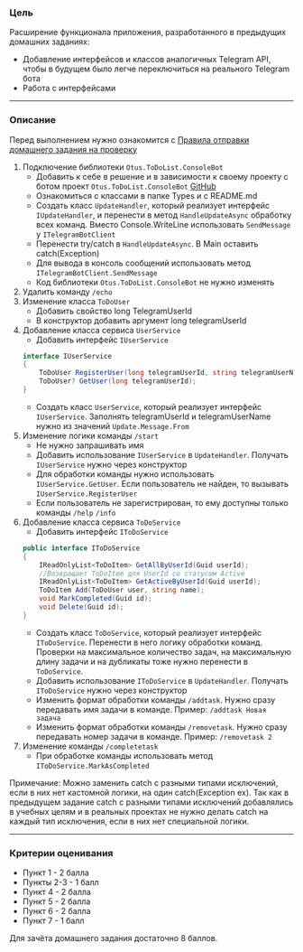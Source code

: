 ### Цель
    
Расширение функционала приложения, разработанного в предыдущих домашних заданиях:

- Добавление интерфейсов и классов аналогичных Telegram API, чтобы в будущем было легче переключиться на реального Telegram бота
- Работа с интерфейсами

---

### Описание

Перед выполнением нужно ознакомится с [Правила отправки домашнего задания на проверку](https://github.com/OTUS-NET/C-Sharp-Basic/blob/main/Homeworks/README.md)

1. Подключение библиотеки `Otus.ToDoList.ConsoleBot`
    - Добавить к себе в решение и в зависимости к своему проекту с ботом проект `Otus.ToDoList.ConsoleBot` [GitHub](https://github.com/OTUS-NET/C-Sharp-Basic/tree/main/Homeworks/05.2%20%D0%9E%D0%9E%D0%9F%20%D0%BA%D0%BB%D0%B0%D1%81%D1%81%D1%8B%20%D0%B8%20%D0%B8%D0%BD%D1%82%D0%B5%D1%80%D1%84%D0%B5%D0%B9%D1%81%D1%8B/Otus.ToDoList.ConsoleBot) 
    - Ознакомиться с классами в папке Types и с README.md
    - Создать класс `UpdateHandler`, который реализует интерфейс `IUpdateHandler`, и перенести в метод `HandleUpdateAsync` обработку всех команд. Вместо Console.WriteLine использовать `SendMessage` у `ITelegramBotClient`
    - Перенести try/catch в `HandleUpdateAsync`. В Main оставить catch(Exception)
    - Для вывода в конcоль сообщений использовать метод `ITelegramBotClient.SendMessage`
    - Код библиотеки `Otus.ToDoList.ConsoleBot` не нужно изменять
2. Удалить команду `/echo`
3. Изменение класса `ToDoUser`
    - Добавить свойство long TelegramUserId
    - В конструктор добавить аргумент long telegramUserId
4. Добавление класса сервиса `UserService`
    - Добавить интерфейс `IUserService`
    ```csharp
    interface IUserService
    {
        ToDoUser RegisterUser(long telegramUserId, string telegramUserName);
        ToDoUser? GetUser(long telegramUserId);
    }
    ```
    - Создать класс `UserService`, который реализует интерфейс `IUserService`. Заполнять telegramUserId и telegramUserName нужно из значений `Update.Message.From`
5. Изменение логики команды `/start`
    - Не нужно запрашивать имя
    - Добавить использование `IUserService` в `UpdateHandler`. Получать `IUserService` нужно через конструктор
    - Для обработки команды нужно использовать `IUserService.GetUser`. Если пользователь не найден, то вызывать `IUserService.RegisterUser`
    - Если пользователь не зарегистрирован, то ему доступны только команды `/help` `/info`
6. Добавление класса сервиса `ToDoService`
    - Добавить интерфейс `IToDoService`
    ```csharp
    public interface IToDoService
    {
        IReadOnlyList<ToDoItem> GetAllByUserId(Guid userId);
        //Возвращает ToDoItem для UserId со статусом Active
        IReadOnlyList<ToDoItem> GetActiveByUserId(Guid userId);
        ToDoItem Add(ToDoUser user, string name);
        void MarkCompleted(Guid id);
        void Delete(Guid id);
    }
    ```
    - Создать класс `ToDoService`, который реализует интерфейс `IToDoService`. Перенести в него логику обработки команд. Проверки на максимальное количество задач, на максимальную длину задачи и на дубликаты тоже нужно перенести в `ToDoService`.
    - Добавить использование `IToDoService` в `UpdateHandler`. Получать `IToDoService` нужно через конструктор
    - Изменить формат обработки команды `/addtask`. Нужно сразу передавать имя задачи в команде. Пример: `/addtask Новая задача`
    - Изменить формат обработки команды `/removetask`. Нужно сразу передавать номер задачи в команде. Пример: `/removetask 2`
7. Изменение команды `/completetask`
    - При обработке команды использовать метод `IToDoService.MarkAsCompleted`

Примечание: Можно заменить catch с разными типами исключений, если в них нет кастомной логики, на один catch(Exception ex). Так как в предыдущем задание сatch с разными типами исключений добавлялись в учебных целям и в реальных проектах не нужно делать catch на каждый тип исключения, если в них нет специальной логики.

---

### Критерии оценивания

- Пункт 1 - 2 балла
- Пункты 2-3 - 1 балл
- Пункт 4 - 2 балла
- Пункт 5 - 2 балла
- Пункт 6 - 2 балла
- Пункт 7 - 1 балл

Для зачёта домашнего задания достаточно 8 баллов.
